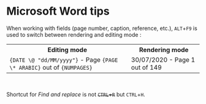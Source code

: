 # Microsoft Word tips

When working with fields (page number, caption, reference, etc.), `ALT`+`F9` is used to switch between rendering and editing mode :
<table>
  <tr>
    <th>Editing mode</th>
    <th>Rendering mode</th>
  </tr>
  <tr>
    <td><code>{DATE \@ "dd/MM/yyyy"}</code> - Page <code>{PAGE \* ARABIC}</code> out of <code>{NUMPAGES}</code></td>
    <td>30/07/2020 - Page 1 out of 149</td>
  </tr>
</table>

&nbsp;

Shortcut for _Find and replace_ is not ~~`CTRL`+`R`~~ but `CTRL`+`H`.

